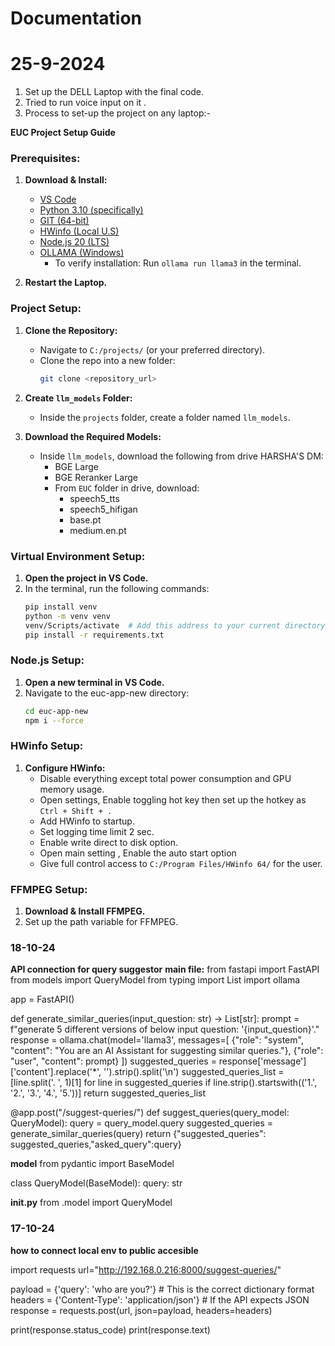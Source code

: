# Documentation

# 25-9-2024

1. Set up the DELL Laptop with the final code.
2. Tried to run voice input on it .
3. Process to set-up the project on any laptop:-

**EUC Project Setup Guide**

### Prerequisites:
1. **Download & Install:**
   - [VS Code](https://code.visualstudio.com/)
   - [Python 3.10 (specifically)](https://www.python.org/downloads/)
   - [GIT (64-bit)](https://git-scm.com/)
   - [HWinfo (Local U.S)](https://www.hwinfo.com/download/)
   - [Node.js 20 (LTS)](https://nodejs.org/)
   - [OLLAMA (Windows)](https://ollama.com/)  
     - To verify installation: Run `ollama run llama3` in the terminal.

2. **Restart the Laptop.**

### Project Setup:
1. **Clone the Repository:**
   - Navigate to `C:/projects/` (or your preferred directory).
   - Clone the repo into a new folder:
     ```bash
     git clone <repository_url>
     ```

2. **Create `llm_models` Folder:**
   - Inside the `projects` folder, create a folder named `llm_models`.

3. **Download the Required Models:**
   - Inside `llm_models`, download the following from drive HARSHA'S DM:
     - BGE Large
     - BGE Reranker Large
     - From `EUC` folder in drive, download:
       - speech5_tts
       - speech5_hifigan
       - base.pt
       - medium.en.pt

### Virtual Environment Setup:
1. **Open the project in VS Code.**
2. In the terminal, run the following commands:
   ```bash
   pip install venv
   python -m venv venv
   venv/Scripts/activate  # Add this address to your current directory to activate the venv folder
   pip install -r requirements.txt
   ```

### Node.js Setup:
1. **Open a new terminal in VS Code.**
2. Navigate to the euc-app-new directory:
   ```bash
   cd euc-app-new
   npm i --force
   ```

### HWinfo Setup:
1. **Configure HWinfo:**
   - Disable everything except total power consumption and GPU memory usage.
   - Open settings, Enable toggling hot key then set up the hotkey as `Ctrl + Shift + .`
   - Add HWinfo to startup.
   - Set logging time limit 2 sec.
   - Enable write direct to disk option.
   - Open main setting , Enable the auto start option 
   - Give full control access to `C:/Program Files/HWinfo 64/` for the user.

### FFMPEG Setup:
1. **Download & Install FFMPEG.**
2. Set up the path variable for FFMPEG.



### 18-10-24
**API connection for query suggestor**
**main file:**
from fastapi import FastAPI
from models import QueryModel
from typing import List
import ollama

app = FastAPI()

def generate_similar_queries(input_question: str) -> List[str]:
        prompt = f"generate 5 different versions of below input question: '{input_question}'."
        response = ollama.chat(model='llama3', messages=[
            {"role": "system", "content": "You are an AI Assistant for suggesting similar queries."},
            {"role": "user", "content": prompt} 
        ])
        suggested_queries = response['message']['content'].replace('*', '').strip().split('\n')
        suggested_queries_list = [line.split('. ', 1)[1] for line in suggested_queries if line.strip().startswith(('1.', '2.', '3.', '4.', '5.'))]
        return suggested_queries_list

@app.post("/suggest-queries/")
def suggest_queries(query_model: QueryModel):
    query = query_model.query
    suggested_queries = generate_similar_queries(query)
    return {"suggested_queries": suggested_queries,"asked_query":query}   

**model**
from pydantic import BaseModel

class QueryModel(BaseModel):
    query: str

**__init__.py**
from .model import QueryModel



### 17-10-24
**how to connect local env to public accesible**

import requests
url="http://192.168.0.216:8000/suggest-queries/"

payload = {'query': 'who are you?'}  # This is the correct dictionary format
headers = {'Content-Type': 'application/json'}  # If the API expects JSON
response = requests.post(url, json=payload, headers=headers)

print(response.status_code)
print(response.text)

